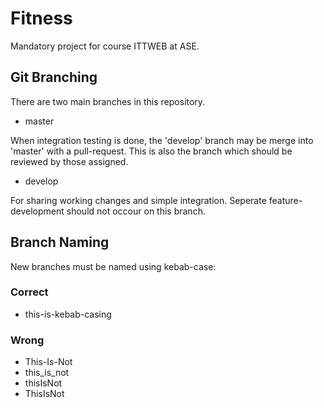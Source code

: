 # Fitness
Mandatory project for course ITTWEB at ASE.

## Git Branching
There are two main branches in this repository.

* master

When integration testing is done, the 'develop' branch may be merge into 'master' with a pull-request. This is also the branch which should be reviewed by those assigned.

* develop

For sharing working changes and simple integration. Seperate feature-development should not occour on this branch.

## Branch Naming
New branches must be named using kebab-case:

### Correct
+ this-is-kebab-casing

### Wrong
+ This-Is-Not
+ this_is_not
+ thisIsNot
+ ThisIsNot